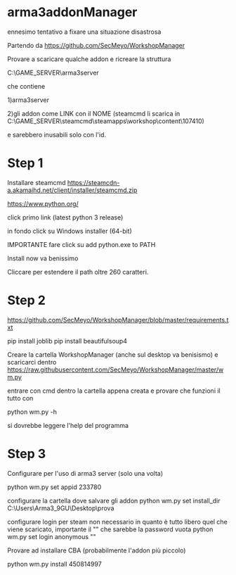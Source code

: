 # arma3addonManager
ennesimo tentativo a fixare una situazione disastrosa

Partendo da https://github.com/SecMeyo/WorkshopManager

Provare a scaricare qualche addon e ricreare la struttura 

C:\GAME_SERVER\arma3server

che contiene 

1)arma3server

2)gli addon come LINK con il NOME (steamcmd li scarica in C:\GAME_SERVER\steamcmd\steamapps\workshop\content\107410)

e sarebbero inusabili solo con l'id.

# Step 1
Installare steamcmd https://steamcdn-a.akamaihd.net/client/installer/steamcmd.zip 

https://www.python.org/

click primo link (latest python 3 release)

in fondo click su  Windows installer (64-bit)

IMPORTANTE fare click su add python.exe to PATH

Install now va benissimo

Cliccare per estendere il path oltre 260 caratteri.

# Step 2
https://github.com/SecMeyo/WorkshopManager/blob/master/requirements.txt

pip install joblib
pip install beautifulsoup4

Creare la cartella WorkshopManager (anche sul desktop va benisismo) e scaricarci dentro https://raw.githubusercontent.com/SecMeyo/WorkshopManager/master/wm.py

entrare con cmd dentro la cartella appena creata e provare che funzioni il tutto con 

python wm.py -h

si dovrebbe leggere l'help del programma

# Step 3
Configurare per l'uso di arma3 server (solo una volta)

python wm.py set appid 233780

configurare la cartella dove salvare gli addon
python wm.py set install_dir C:\Users\Arma3_9GU\Desktop\prova

configurare login per steam non necessario in quanto è tutto libero quel che viene scaricato, importante il "" che sarebbe la password vuota
python wm.py set login anonymous ""

Provare ad installare CBA (probabilmente l'addon più piccolo)

python wm.py install 450814997
